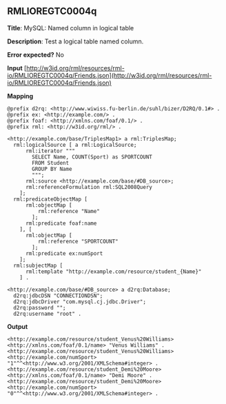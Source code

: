 ## RMLIOREGTC0004q

**Title**: MySQL: Named column in logical table

**Description**: Test a logical table named column.

**Error expected?** No

**Input**
 [http://w3id.org/rml/resources/rml-io/RMLIOREGTC0004q/Friends.json](http://w3id.org/rml/resources/rml-io/RMLIOREGTC0004q/Friends.json)

**Mapping**
```
@prefix d2rq: <http://www.wiwiss.fu-berlin.de/suhl/bizer/D2RQ/0.1#> .
@prefix ex: <http://example.com/> .
@prefix foaf: <http://xmlns.com/foaf/0.1/> .
@prefix rml: <http://w3id.org/rml/> .

<http://example.com/base/TriplesMap1> a rml:TriplesMap;
  rml:logicalSource [ a rml:LogicalSource;
      rml:iterator """
        SELECT Name, COUNT(Sport) as SPORTCOUNT
        FROM Student
        GROUP BY Name
        """;
      rml:source <http://example.com/base/#DB_source>;
      rml:referenceFormulation rml:SQL2008Query
    ];
  rml:predicateObjectMap [
      rml:objectMap [
          rml:reference "Name"
        ];
      rml:predicate foaf:name
    ], [
      rml:objectMap [
          rml:reference "SPORTCOUNT"
        ];
      rml:predicate ex:numSport
    ];
  rml:subjectMap [
      rml:template "http://example.com/resource/student_{Name}"
    ] .

<http://example.com/base/#DB_source> a d2rq:Database;
  d2rq:jdbcDSN "CONNECTIONDSN";
  d2rq:jdbcDriver "com.mysql.cj.jdbc.Driver";
  d2rq:password "";
  d2rq:username "root" .

```

**Output**
```
<http://example.com/resource/student_Venus%20Williams> <http://xmlns.com/foaf/0.1/name> "Venus Williams" . 
<http://example.com/resource/student_Venus%20Williams> <http://example.com/numSport> "1"^^<http://www.w3.org/2001/XMLSchema#integer> . 
<http://example.com/resource/student_Demi%20Moore> <http://xmlns.com/foaf/0.1/name> "Demi Moore" . 
<http://example.com/resource/student_Demi%20Moore> <http://example.com/numSport> "0"^^<http://www.w3.org/2001/XMLSchema#integer> . 




```

